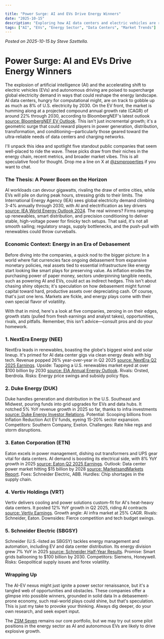 ```yaml
---

title: "Power Surge: AI and EVs Drive Energy Winners"
date: "2025-10-15"
description: "Exploring how AI data centers and electric vehicles are ramping up electricity demand, spotlighting companies in generation, distribution, and conditioning that could thrive amid these shifts."
tags: ["AI", "EVs", "Energy Sector", "Data Centers", "Market Trends"]
---
```


*Posted on 2025-10-15 by Steve Szettella.*
<script src="https://cdn.jsdelivr.net/npm/chart.js"></script>
# Power Surge: AI and EVs Drive Energy Winners

The explosion of artificial intelligence (AI) and the accelerating shift to electric vehicles (EVs) and autonomous driving are poised to supercharge global electricity demand in ways that could reshape the energy landscape. AI data centers, hungry for computational might, are on track to gobble up as much as 8% of U.S. electricity by 2030. On the EV front, the market is humming along at a projected compound annual growth rate (CAGR) of around 22% through 2030, according to BloombergNEF's latest outlook [source: BloombergNEF EV Outlook](https://about.bnef.com/electric-vehicle-outlook/). This isn't just incremental growth; it's a geometric surge that could reward players in power generation, distribution, transformation, and conditioning—particularly those geared toward the ultra-reliable needs of data centers and charging networks.

I'll unpack this idea and spotlight five standout public companies that seem well-placed to ride the wave. These picks draw from their niches in the energy chain, recent metrics, and broader market vibes. This is all speculative food for thought.  Drop me a line on X at [@zsmproperties](https://x.com/zsmproperties) if you want to chat.

### The Thesis: A Power Boom on the Horizon
AI workloads can devour gigawatts, rivaling the draw of entire cities, while EVs will pile on during peak hours, stressing grids to their limits. The International Energy Agency (IEA) sees global electricity demand climbing 3-4% annually through 2030, with AI and electrification as key drivers [source: IEA World Energy Outlook 2024](https://www.iea.org/reports/world-energy-outlook-2024). The real winners? Firms ramping up renewables, smart distribution, and precision conditioning to deliver stable, high-voltage power for finicky tech setups. That said, it's not all smooth sailing; regulatory snags, supply bottlenecks, and the push-pull with renewables could throw curveballs.

### Economic Context: Energy in an Era of Debasement
Before diving into the companies, a quick nod to the bigger picture: In a world where fiat currencies face ongoing debasement from expansive monetary policies, real assets tied to essential infrastructure like energy start looking like smart plays for preserving value. As inflation erodes the purchasing power of paper money, sectors underpinning tangible needs, such as powering AI and EVs, could act as indirect hedges. This isn't about chasing shiny objects; it's speculation on how debasement might funnel capital toward hard, productive assets over depreciating cash. Of course, that's just one lens.  Markets are fickle, and energy plays come with their own special flavor of volatility.

With that in mind, here's a look at five companies, zeroing in on their edges, growth stats (pulled from fresh earnings and analyst takes), opportunities, rivals, and pitfalls. Remember, this isn't advice—consult pros and do your homework.

### 1. NextEra Energy (NEE)
NextEra leads in renewables, boasting the globe's biggest wind and solar lineup. It's primed for AI data center gigs via clean energy deals with big tech. Revenue popped 26% year-over-year in Q2 2025 [source: NextEra Q2 2025 Earnings](https://www.investor.nexteraenergy.com/~/media/Files/N/NEE-IR/reports-and-fillings/quarterly-earnings/2025/Q2%202025/2Q%202025%20Slides%20vF.pdf). Upside: Tapping a U.S. renewables market eyed at over $100 billion by 2030 [source: EIA Annual Energy Outlook](https://www.eia.gov/outlooks/aeo/). Rivals: Orsted, Iberdrola. Risks: Energy price swings and subsidy policy flips.

<canvas id="chart-NEE" width="400" height="200"></canvas>
<script>
const ctxNEE = document.getElementById('chart-NEE').getContext('2d');
// Accurate data from Yahoo Finance
const datesNEE = ['2025-04-13', '2025-04-20', '2025-04-27', '2025-05-04', '2025-05-11', '2025-05-18', '2025-05-25', '2025-06-01', '2025-06-08', '2025-06-15', '2025-06-22', '2025-06-29', '2025-07-06', '2025-07-13', '2025-07-20', '2025-07-27', '2025-08-03', '2025-08-10', '2025-08-17', '2025-08-24', '2025-08-31', '2025-09-07', '2025-09-14', '2025-09-21', '2025-09-28', '2025-10-05', '2025-10-12', '2025-10-14'];
const pricesNEE = [66.30999755859375, 66.08999633789062, 67.08999633789062, 70.30999755859375, 75.0, 67.76000213623047, 70.63999938964844, 72.16000366210938, 74.77999877929688, 71.52999877929688, 70.88999938964844, 73.87999725341797, 74.4000015258789, 75.94999694824219, 71.8499984741211, 70.4000015258789, 72.41000366210938, 75.41000366210938, 76.31999969482422, 72.05000305175781, 70.9000015258789, 71.63999938964844, 71.08000183105469, 75.8499984741211, 80.05999755859375, 83.3499984741211, 84.30000305175781, 84.52999877929688];
new Chart(ctxNEE, {
  type: 'line',
  data: {
    labels: datesNEE,
    datasets: [{
      label: 'NEE Stock Price',
      data: pricesNEE,
      borderColor: 'blue',
      fill: false
    }]
  },
  options: {
    responsive: true,
    scales: {
      x: { display: true },
      y: { display: true }
    }
  }
});
</script>

### 2. Duke Energy (DUK)
Duke handles generation and distribution in the U.S. Southeast and Midwest, pouring funds into grid upgrades for EVs and data hubs. It notched 5% YoY revenue growth in 2025 so far, thanks to infra investments [source: Duke Energy Investor Relations](https://investors.duke-energy.com/financials/quarterly-results/default.aspx). Potential: Scooping billions from Inflation Reduction Act EV funds, eyeing 15-20% sector expansion. Competitors: Southern Company, Exelon. Challenges: Rate hike regs and storm disruptions.

<canvas id="chart-DUK" width="400" height="200"></canvas>
<script>
const ctxDUK = document.getElementById('chart-DUK').getContext('2d');
// Accurate data from Yahoo Finance
const datesDUK = ['2025-04-13', '2025-04-20', '2025-04-27', '2025-05-04', '2025-05-11', '2025-05-18', '2025-05-25', '2025-06-01', '2025-06-08', '2025-06-15', '2025-06-22', '2025-06-29', '2025-07-06', '2025-07-13', '2025-07-20', '2025-07-27', '2025-08-03', '2025-08-10', '2025-08-17', '2025-08-24', '2025-08-31', '2025-09-07', '2025-09-14', '2025-09-21', '2025-09-28', '2025-10-05', '2025-10-12', '2025-10-14'];
const pricesDUK = [121.80000305175781, 119.8499984741211, 121.58000183105469, 120.33000183105469, 116.26000213623047, 116.48999786376953, 117.72000122070312, 115.2300033569336, 116.86000061035156, 115.4000015258789, 116.91999816894531, 117.30999755859375, 117.45999908447266, 118.41999816894531, 119.93000030517578, 122.91000366210938, 125.31999969482422, 122.44999694824219, 124.33999633789062, 122.48999786376953, 120.61000061035156, 121.94999694824219, 121.08000183105469, 123.0199966430664, 123.54000091552734, 127.0199966430664, 126.08999633789062, 127.77999877929688];
new Chart(ctxDUK, {
  type: 'line',
  data: {
    labels: datesDUK,
    datasets: [{
      label: 'DUK Stock Price',
      data: pricesDUK,
      borderColor: 'green',
      fill: false
    }]
  },
  options: {
    responsive: true,
    scales: {
      x: { display: true },
      y: { display: true }
    }
  }
});
</script>

### 3. Eaton Corporation (ETN)
Eaton excels in power management, dishing out transformers and UPS gear vital for data centers. AI demand is boosting its electrical side, with 8% YoY growth in 2025 [source: Eaton Q2 2025 Earnings](https://www.eaton.com/us/en-us/company/investor-relations/financial-presentations-webcasts.html). Outlook: Data center power market hitting $15 billion by 2028 [source: MarketsandMarkets Report](https://www.marketsandmarkets.com/Market-Reports/data-center-power-market-26397256.html). Foes: Schneider Electric, ABB. Hurdles: Chip shortages in the supply chain.

<canvas id="chart-ETN" width="400" height="200"></canvas>
<script>
const ctxETN = document.getElementById('chart-ETN').getContext('2d');
// Accurate data from Yahoo Finance
const datesETN = ['2025-04-13', '2025-04-20', '2025-04-27', '2025-05-04', '2025-05-11', '2025-05-18', '2025-05-25', '2025-06-01', '2025-06-08', '2025-06-15', '2025-06-22', '2025-06-29', '2025-07-06', '2025-07-13', '2025-07-20', '2025-07-27', '2025-08-03', '2025-08-10', '2025-08-17', '2025-08-24', '2025-08-31', '2025-09-07', '2025-09-14', '2025-09-21', '2025-09-28', '2025-10-05', '2025-10-12', '2025-10-14'];
const pricesETN = [268.32000732421875, 288.82000732421875, 299.7099914550781, 309.8699951171875, 329.07000732421875, 321.05999755859375, 320.20001220703125, 331.45001220703125, 323.6600036621094, 331.2300109863281, 353.2300109863281, 362.2200012207031, 360.6199951171875, 378.6199951171875, 392.1700134277344, 381.2900085449219, 362.8399963378906, 351.0299987792969, 347.6099853515625, 349.1400146484375, 349.0299987792969, 365.8999938964844, 374.5, 365.5799865722656, 373.4599914550781, 369.0799865722656, 375.3699951171875, 378.27099609375];
new Chart(ctxETN, {
  type: 'line',
  data: {
    labels: datesETN,
    datasets: [{
      label: 'ETN Stock Price',
      data: pricesETN,
      borderColor: 'red',
      fill: false
    }]
  },
  options: {
    responsive: true,
    scales: {
      x: { display: true },
      y: { display: true }
    }
  }
});
</script>

### 4. Vertiv Holdings (VRT)
Vertiv delivers cooling and power solutions custom-fit for AI's heat-heavy data centers. It posted 12% YoY growth in Q2 2025, riding AI contracts [source: Vertiv Earnings](https://investors.vertiv.com/financials/quarterly-results/default.aspx). Growth angle: AI infra market at 25% CAGR. Rivals: Schneider, Eaton. Downsides: Fierce competition and tech budget swings.

<canvas id="chart-VRT" width="400" height="200"></canvas>
<script>
const ctxVRT = document.getElementById('chart-VRT').getContext('2d');
// Accurate data from Yahoo Finance
const datesVRT = ['2025-04-13', '2025-04-20', '2025-04-27', '2025-05-04', '2025-05-11', '2025-05-18', '2025-05-25', '2025-06-01', '2025-06-08', '2025-06-15', '2025-06-22', '2025-06-29', '2025-07-06', '2025-07-13', '2025-07-20', '2025-07-27', '2025-08-03', '2025-08-10', '2025-08-17', '2025-08-24', '2025-08-31', '2025-09-07', '2025-09-14', '2025-09-21', '2025-09-28', '2025-10-05', '2025-10-12', '2025-10-14'];
const pricesVRT = [73.20999908447266, 86.94999694824219, 95.0, 94.05999755859375, 106.04000091552734, 104.13999938964844, 107.93000030517578, 115.36000061035156, 110.97000122070312, 118.54000091552734, 127.16000366210938, 127.83999633789062, 123.30000305175781, 129.05999755859375, 137.47000122070312, 141.58999633789062, 139.92999267578125, 133.07000732421875, 125.97000122070312, 127.55000305175781, 124.0, 134.83999633789062, 143.60000610351562, 138.6199951171875, 160.1999969482422, 169.00999450683594, 179.0, 179.1199951171875];
new Chart(ctxVRT, {
  type: 'line',
  data: {
    labels: datesVRT,
    datasets: [{
      label: 'VRT Stock Price',
      data: pricesVRT,
      borderColor: 'orange',
      fill: false
    }]
  },
  options: {
    responsive: true,
    scales: {
      x: { display: true },
      y: { display: true }
    }
  }
});
</script>

### 5. Schneider Electric (SBGSY)
Schneider (U.S.-listed as SBGSY) tackles energy management and automation, including EV and data center distribution. Its energy division grew 7% YoY in 2025 [source: Schneider Half-Year Results](https://www.se.com/ww/en/about-us/investor-relations/financial-results.jsp). Promise: Smart grids ballooning to $100 billion by 2030. Competitors: Siemens, Honeywell. Risks: Geopolitical supply issues and forex volatility.

<canvas id="chart-SBGSY" width="400" height="200"></canvas>
<script>
const ctxSBGSY = document.getElementById('chart-SBGSY').getContext('2d');
// Accurate data from Yahoo Finance
const datesSBGSY = ['2025-04-13', '2025-04-20', '2025-04-27', '2025-05-04', '2025-05-11', '2025-05-18', '2025-05-25', '2025-06-01', '2025-06-08', '2025-06-15', '2025-06-22', '2025-06-29', '2025-07-06', '2025-07-13', '2025-07-20', '2025-07-27', '2025-08-03', '2025-08-10', '2025-08-17', '2025-08-24', '2025-08-31', '2025-09-07', '2025-09-14', '2025-09-21', '2025-09-28', '2025-10-05', '2025-10-12', '2025-10-14'];
const pricesSBGSY = [46.72999954223633, 49.91999816894531, 48.959999084472656, 48.54999923706055, 49.040000915527344, 49.220001220703125, 50.150001525878906, 51.83000183105469, 50.52000045776367, 49.02000045776367, 53.959999084472656, 52.79999923706055, 52.58000183105469, 54.81999969482422, 55.720001220703125, 49.630001068115234, 51.75, 51.58000183105469, 50.5099983215332, 49.13999938964844, 51.16999816894531, 54.400001525878906, 54.34000015258789, 55.15999984741211, 58.400001525878906, 56.540000915527344, 57.11000061035156, 57.52000045776367];
new Chart(ctxSBGSY, {
  type: 'line',
  data: {
    labels: datesSBGSY,
    datasets: [{
      label: 'SBGSY Stock Price',
      data: pricesSBGSY,
      borderColor: 'purple',
      fill: false
    }]
  },
  options: {
    responsive: true,
    scales: {
      x: { display: true },
      y: { display: true }
    }
  }
});
</script>

### Wrapping Up
The AI-EV nexus might just ignite a power sector renaissance, but it's a tangled web of opportunities and obstacles. These companies offer a glimpse into possible winners, grounded in solid data In a debasement-prone economy, such real-world plays could shine, but that's speculation. This is just my take to provoke your thinking.  Always dig deeper, do your own research, and seek expert input.

The [ZSM Seven](./zsm_seven_intro.html) remains our core portfolio, but we may try out some pilot positions in the energy sector as AI and autonomous EVs are likely to drive explosive growth.
